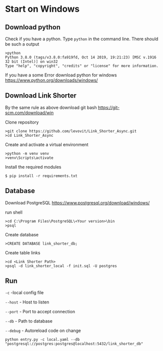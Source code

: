 # Start on Windows
## Download python
Check if you have a python. Type `python` in the command line. There should be such a output
```commandline
>python
Python 3.8.0 (tags/v3.8.0:fa919fd, Oct 14 2019, 19:21:23) [MSC v.1916 32 bit (Intel)] on win32
Type "help", "copyright", "credits" or "license" for more information.
```
If you have a some Error download python for windows 
https://www.python.org/downloads/windows/
## Download Link Shorter
By the same rule as above download git bash
https://git-scm.com/download/win

Clone repository
```commandline
>git clone https://github.com/levovit/Link_Shorter_Async.git
>cd Link_Shorter_Async
```
Create and activate a virtual environment
```commandline
>python -m venv venv
>venv\Scripts\activate
```
Install the required modules
```commandline
$ pip install -r requirements.txt
```

## Database
Download PostgreSQL
https://www.postgresql.org/download/windows/

run shell
```commandline
>cd C:\Program Files\PostgreSQL\<Your version>\bin
>psql
```
Create database 
```commandline
>CREATE DATABASE link_shorter_db;
```
Create table links
```commandline
>cd <Link Shorter Path>
>psql -d link_shorter_local -f init.sql -U postgres
```
## Run
`-c` -local config file

`--host` - Host to listen

`--port` - Port to accept connection

`--db` - Path to database

`--debug` - Autoreload code on change

```commandline
python entry.py -c local.yaml --db "postgresql://postgres:postgres@localhost:5432/link_shorter_db"
```
